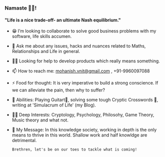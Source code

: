 ### Namaste 🙏🏻! 

#### "Life is a nice trade-off- an ultimate Nash equilibrium."

- 😁 I’m looking to collaborate to solve good business problems with my software, life skills accumen.

- 💬 Ask me about any issues, hacks and nuances related to Maths, Relationships and Life in general.

- 🤝🏻 Looking for help to develop products which really means something.

- 📫 How to reach me: mohanish.vnit@gmail.com , +91-9960097088

- ⚡ Food for thought: It is very imperative to build a strong conscience. If we can alleviate the pain, then why to suffer?

- 💙 Abilities: Playing Guitart🎸, solving some tough Cryptic Crosswords 📰, writing at 'Simulacrum of Life' (my Blog).

- 🤟🏻 Deep Interests: Cryptology, Psychology, Philosohy, Game Theory, Music theory and what not. 

- 🎐 My Message: In this knowledge society, working in depth is the only means to thrive in this world. Shallow work and half knowldge are detrimental.

      Brethren, let's be on our toes to tackle what is coming! 

<!--
**MohanishTikekar/MohanishTikekar** is a ✨ _special_ ✨ repository because its `README.md` (this file) appears on your GitHub profile.

